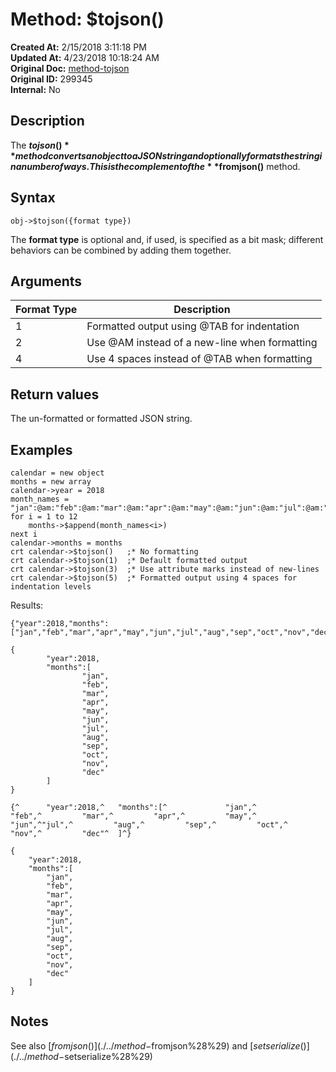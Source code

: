 # Method: $tojson()

**Created At:** 2/15/2018 3:11:18 PM  
**Updated At:** 4/23/2018 10:18:24 AM  
**Original Doc:** [method-tojson](https://docs.jbase.com/42948-dynamic-objects/method-tojson)  
**Original ID:** 299345  
**Internal:** No  


## Description

The **$tojson()** method converts an object to a JSON string and optionally formats the string in a number of ways. This is the complement of the **$fromjson()** method.



## Syntax

```
obj->$tojson({format type}) 
```

The **format type** is optional and, if used, is specified as a bit mask; different behaviors can be combined by adding them together.



## Arguments




| Format Type<br> | Description<br> |
| --- | --- |
| 1<br> | Formatted output using @TAB for indentation<br> |
| 2<br> | Use @AM instead of a new-line when formatting<br> |
| 4<br> | Use 4 spaces instead of @TAB when formatting<br> |




## Return values

The un-formatted or formatted JSON string.



## Examples

```
calendar = new object
months = new array
calendar->year = 2018
month_names = "jan":@am:"feb":@am:"mar":@am:"apr":@am:"may":@am:"jun":@am:"jul":@am:"aug":@am:"sep":@am:"oct":@am:"nov":@am:"dec"
for i = 1 to 12
    months->$append(month_names<i>)
next i
calendar->months = months
crt calendar->$tojson()   ;* No formatting
crt calendar->$tojson(1)  ;* Default formatted output
crt calendar->$tojson(3)  ;* Use attribute marks instead of new-lines
crt calendar->$tojson(5)  ;* Formatted output using 4 spaces for indentation levels
```

Results:

```
{"year":2018,"months":["jan","feb","mar","apr","may","jun","jul","aug","sep","oct","nov","dec"]}

{
        "year":2018,
        "months":[
                "jan",
                "feb",
                "mar",
                "apr",
                "may",
                "jun",
                "jul",
                "aug",
                "sep",
                "oct",
                "nov",
                "dec"
        ]
}

{^      "year":2018,^   "months":[^             "jan",^         "feb",^         "mar",^         "apr",^         "may",^         "jun",^"jul",^         "aug",^         "sep",^         "oct",^         "nov",^         "dec"^  ]^}

{
    "year":2018,
    "months":[
        "jan",
        "feb",
        "mar",
        "apr",
        "may",
        "jun",
        "jul",
        "aug",
        "sep",
        "oct",
        "nov",
        "dec"
    ]
}
```



## Notes

See also [$fromjson()](./../method-$fromjson%28%29) and [$setserialize()](./../method-$setserialize%28%29)
